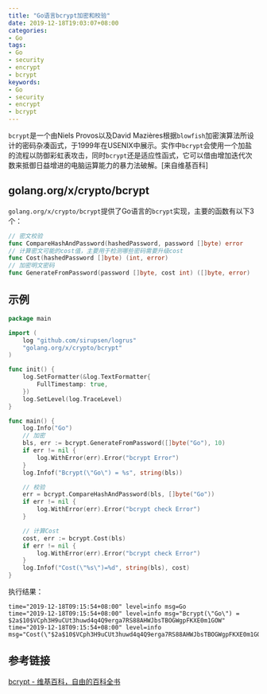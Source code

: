 ```yaml
---
title: "Go语言bcrypt加密和校验"
date: 2019-12-18T19:03:07+08:00
categories:
- Go
tags:
- Go
- security
- encrypt
- bcrypt
keywords:
- Go
- security
- encrypt
- bcrypt
---
```


`bcrypt`是一个由Niels Provos以及David Mazières根据`blowfish`加密演算法所设计的密码杂凑函式，于1999年在USENIX中展示。实作中`bcrypt`会使用一个加盐的流程以防御彩虹表攻击，同时`bcrypt`还是适应性函式，它可以借由增加迭代次数来抵御日益增进的电脑运算能力的暴力法破解。[来自维基百科] 

<!--more-->

## golang.org/x/crypto/bcrypt

`golang.org/x/crypto/bcrypt`提供了Go语言的`bcrypt`实现，主要的函数有以下3个：

```go
// 密文校验
func CompareHashAndPassword(hashedPassword, password []byte) error
// 计算密文可能的cost值，主要用于检测哪些密码需要升级cost
func Cost(hashedPassword []byte) (int, error)
// 加密明文密码
func GenerateFromPassword(password []byte, cost int) ([]byte, error)
```

## 示例

```go
package main

import (
	log "github.com/sirupsen/logrus"
	"golang.org/x/crypto/bcrypt"
)

func init() {
	log.SetFormatter(&log.TextFormatter{
		FullTimestamp: true,
	})
	log.SetLevel(log.TraceLevel)
}

func main() {
	log.Info("Go")
	// 加密
	bls, err := bcrypt.GenerateFromPassword([]byte("Go"), 10)
	if err != nil {
		log.WithError(err).Error("bcrypt Error")
	}
	log.Infof("Bcrypt(\"Go\") = %s", string(bls))

	// 校验
	err = bcrypt.CompareHashAndPassword(bls, []byte("Go"))
	if err != nil {
		log.WithError(err).Error("bcrypt check Error")
	}

	// 计算Cost
	cost, err := bcrypt.Cost(bls)
	if err != nil {
		log.WithError(err).Error("bcrypt check Error")
	}
	log.Infof("Cost(\"%s\")=%d", string(bls), cost)
}
```

执行结果：


```text
time="2019-12-18T09:15:54+08:00" level=info msg=Go
time="2019-12-18T09:15:54+08:00" level=info msg="Bcrypt(\"Go\") = $2a$10$VCph3H9uCUt3huwd4q4Q9erga7RS88AHWJbsTBOGWgpFKXE0m1GOW"
time="2019-12-18T09:15:54+08:00" level=info msg="Cost(\"$2a$10$VCph3H9uCUt3huwd4q4Q9erga7RS88AHWJbsTBOGWgpFKXE0m1GOW\")=10"
```

## 参考链接

[bcrypt - 维基百科，自由的百科全书](https://zh.wikipedia.org/zh-hans/Bcrypt)
